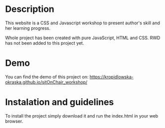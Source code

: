 # Description
This website is a CSS and Javascript workshop to present author's skill and her learning progress.

Whole project has been created with pure JavaScript, HTML and CSS. RWD has not been added to this project yet.

# Demo
You can find the demo of this project on: https://kropidlowska-okraska.github.io/sitOnChair_workshop/

# Instalation and guidelines
To install the project simply download it and run the index.html in your web browser.
